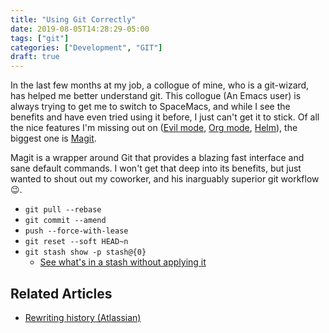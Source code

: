 ```yaml
---
title: "Using Git Correctly"
date: 2019-08-05T14:28:29-05:00
tags: ["git"]
categories: ["Development", "GIT"]
draft: true
---
```


In the last few months at my job, a collogue of mine, who is a git-wizard, has helped me better understand git.
This collogue (An Emacs user) is always trying to get me to switch to SpaceMacs, and while I see the benefits and have even tried using it before, I just can't get it to stick.
Of all the nice features I'm missing out on ([Evil mode][1], [Org mode][2], [Helm][3]), the biggest one is [Magit][4]. 

Magit is a wrapper around Git that provides a blazing fast interface and sane
default commands. I won't get that deep into its benefits, but just wanted to
shout out my coworker, and his inarguably superior git workflow 😉.

- `git pull --rebase`
- `git commit --amend`
- `push --force-with-lease`
- `git reset --soft HEAD~n`
- `git stash show -p stash@{0}`
  - [See what's in a stash without applying it](https://stackoverflow.com/questions/10725729/see-whats-in-a-stash-without-applying-it)

## Related Articles

- [Rewriting history (Atlassian)](https://www.atlassian.com/git/tutorials/rewriting-history)

[3]: https://github.com/emacs-evil/evil
[1]: https://orgmode.org/
[2]: https://github.com/emacs-helm/helm
[4]: https://github.com/magit/magit
